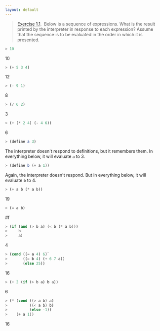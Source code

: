 ```yaml
---
layout: default
---
```


> [Exercise 1.1](https://mitpress.mit.edu/sites/default/files/sicp/full-text/book/book-Z-H-10.html#%_thm_1.1).  Below is a sequence of expressions. What is the result printed by the interpreter in response to each expression? Assume that the sequence is to be evaluated in the order in which it is presented.
>
```scheme
> 10
```

10

```scheme
> (+ 5 3 4)
```

12

```scheme
> (- 9 1)
```

8

```scheme
> (/ 6 2)
```

3

```scheme
> (+ (* 2 4) (- 4 6))
```

6

```scheme
> (define a 3)
```

The interpreter doesn't respond to definitions, but it remembers them. In everything below, it will evaluate `a` to 3.

```scheme
> (define b (+ a 1))
```

Again, the interpreter doesn't respond. But in everything below, it will evaluate `b` to 4.

```scheme
> (+ a b (* a b))
```

19

```scheme
> (= a b)
```

#f

```scheme
> (if (and (> b a) (< b (* a b)))  
>     b  
>     a)
```

4

```scheme
> (cond ((= a 4) 6)` 
>       ((= b 4) (+ 6 7 a))  
>       (else 25))
```

16

```scheme
> (+ 2 (if (> b a) b a))
```

6

```scheme
> (* (cond ((> a b) a)  
>          ((< a b) b)  
>          (else -1)) 
>    (+ a 1))
```

16